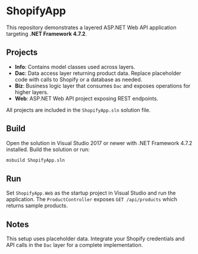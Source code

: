 # ShopifyApp

This repository demonstrates a layered ASP.NET Web API application targeting **.NET Framework 4.7.2**.

## Projects

- **Info**: Contains model classes used across layers.
- **Dac**: Data access layer returning product data. Replace placeholder code with calls to Shopify or a database as needed.
- **Biz**: Business logic layer that consumes `Dac` and exposes operations for higher layers.
- **Web**: ASP.NET Web API project exposing REST endpoints.

All projects are included in the `ShopifyApp.sln` solution file.

## Build

Open the solution in Visual Studio 2017 or newer with .NET Framework 4.7.2 installed. Build the solution or run:

```bash
msbuild ShopifyApp.sln
```

## Run

Set `ShopifyApp.Web` as the startup project in Visual Studio and run the application. The `ProductController` exposes `GET /api/products` which returns sample products.

## Notes

This setup uses placeholder data. Integrate your Shopify credentials and API calls in the `Dac` layer for a complete implementation.
